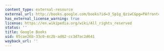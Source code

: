 ```yaml
---
content_type: external-resource
external_url: http://books.google.com/books?id=3_Sp1g_QziwC&pg=PAfrontcover
has_external_license_warning: true
license: https://en.wikipedia.org/wiki/All_rights_reserved
status: ''
title: Google Books
uid: 05cae26b-33c0-4c2b-ad02-cc3d7ac2d641
wayback_url: ''
---
```

